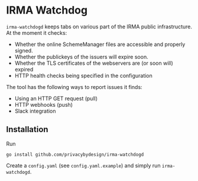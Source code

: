 IRMA Watchdog
=============
`irma-watchdogd` keeps tabs on various part of the IRMA public infrastructure.
At the moment it checks:

 * Whether the online SchemeManager files are accessible and  properly signed.
 * Whether the publickeys of the issuers will expire soon.
 * Whether the TLS certificates of the webservers are (or soon will) expired
 * HTTP health checks being specified in the configuration

The tool has the following ways to report issues it finds:

 * Using an HTTP GET request (pull)
 * HTTP webhooks (push)
 * Slack integration

Installation
------------

Run

```
go install github.com/privacybydesign/irma-watchdogd
```

Create a `config.yaml` (see `config.yaml.example`) and simply run `irma-watchdogd`.
